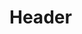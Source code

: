 <!-- TITLE: Project Line - Implementation Manual V0.1 -->
<!-- SUBTITLE: A quick summary of Project Line Implementation Manual V0.1 -->

# Header